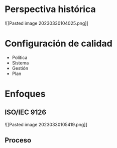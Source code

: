 # Perspectiva histórica
![[Pasted image 20230330104025.png]]
# Configuración de calidad
- Política
- Sistema
- Gestión
- Plan
# Enfoques
## ISO/IEC 9126
![[Pasted image 20230330105419.png]]
## Proceso
